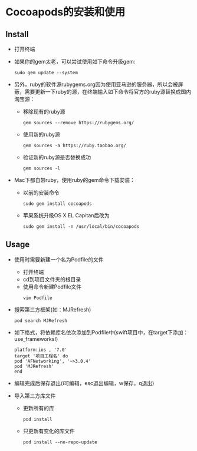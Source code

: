 # Cocoapods的安装和使用

## Install
* 打开终端

* 如果你的gem太老，可以尝试使用如下命令升级gem:
  ```
  sudo gem update --system
  ```

* 另外，ruby的软件源rubygems.org因为使用亚马逊的服务器，所以会被屏蔽，需要更新一下ruby的源，在终端输入如下命令将官方的ruby源替换成国内淘宝源：
  * 移除现有的ruby源
    ```
    gem sources --remove https://rubygems.org/
    ```
  * 使用新的ruby源
    ```
    gem sources -a https://ruby.taobao.org/
    ```
  * 验证新的ruby源是否替换成功
    ```
    gem sources -l
    ```
  
* Mac下都自带ruby，使用ruby的gem命令下载安装：
  * 以前的安装命令
     ```
    sudo gem install cocoapods
    ```
  * 苹果系统升级OS X EL Capitan后改为
    ```
    sudo gem install -n /usr/local/bin/cocoapods
    ```
  


## Usage
  * 使用时需要新建一个名为Podfile的文件
      * 打开终端
      * cd到项目文件夹的根目录
      * 使用命令新建Podfile文件
        ```
        vim Podfile
        ```
   
  * 搜索第三方框架(如：MJRefresh)
      ```
      pod search MJRefresh
      ```
      
  * 如下格式，将依赖库名依次添加到Podfile中(swift项目中，在target下添加：use_frameworks!)
      ```
      platform:ios , '7.0'
      target '项目工程名' do
      pod 'AFNetworking', '~>3.0.4'
      pod 'MJRefresh'
      end
      ```
  * 编辑完成后保存退出(i可编辑，esc退出编辑，w保存，q退出)
    
  * 导入第三方库文件
      * 更新所有的库
        ```
        pod install
        ```
      * 只更新有变化的库文件
        ```
        pod install --no-repo-update
        ```
      
  
  
